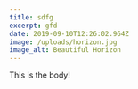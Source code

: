 ```yaml
---
title: sdfg
excerpt: gfd
date: 2019-09-10T12:26:02.964Z
image: /uploads/horizon.jpg
image_alt: Beautiful Horizon
---
```

This is the body!
